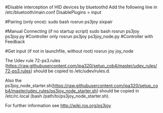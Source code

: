 
#Disable interception of HID devices by bluetoothd
Add the following line in /etc/bluetooth/main.conf
DisablePlugins = input

#Pairing (only once):
sudo bash
rosrun ps3joy sixpair

#Manual Connecting (if no startup script)
sudo bash
rosrun ps3joy ps3joy.py #Controller only
rosrun ps3joy ps3joy_node.py #Controller with Feedback

#Get input (if not in launchfile, without root)
rosrun joy joy_node


The Udev rule 72-ps3.rules (https://raw.githubusercontent.com/ipa320/setup_cob4/master/udev_rules/72-ps3.rules) should be copied to /etc/udev/rules.d.

Also the  ps3joy_node_starter.sh(https://raw.githubusercontent.com/ipa320/setup_cob4/master/udev_rules/ps3joy_node_starter.sh) should be copied in /etc/rc.local (bash /path/to/ps3joy_node_starter.sh).


For further information see http://wiki.ros.org/ps3joy
